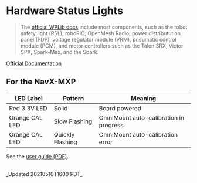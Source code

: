 # Hardware Status Lights

> The [official WPLib docs](https://docs.wpilib.org/en/stable/docs/hardware/hardware-basics/status-lights-ref.html) include most components, such as the robot safety light (RSL), roboRIO, OpenMesh Radio, power distributution panel (PDP), voltage regulator module (VRM), pneumatic control module (PCM), and motor controllers such as the Talon SRX, Victor SPX, Spark-Max, and the Spark.

[Official Documentation](https://docs.wpilib.org/en/stable/docs/hardware/hardware-basics/status-lights-ref.html)

## For the NavX-MXP

|   LED Label       |   Pattern         |   Meaning         |
|   -----           |   -----           |   -----           |
|   Red 3.3V LED    |   Solid           |   Board powered   |
|   Orange CAL LED  |   Slow Flashing   |   OmniMount auto-calibration in progress  |
|   Orange CAL LED  |   Quickly Flashing    |   OmniMount auto-calibration error  |

See the [user guide (PDF)](https://pdocs.kauailabs.com/navx-mxp/wp-content/uploads/2019/02/navx-mxp_robotics_navigation_sensor_user_guide.pdf).

<br>
_Updated 20210510T1600 PDT_
